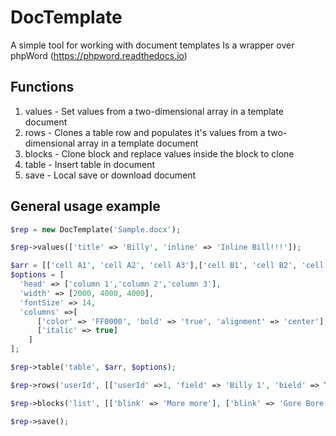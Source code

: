 # DocTemplate
A simple tool for working with document templates
Is a wrapper over phpWord (https://phpword.readthedocs.io)

## Functions
1. values - Set values from a two-dimensional array in a template document
2. rows - Clones a table row and populates it's values from a two-dimensional array in a template document
3. blocks - Clone block and replace values inside the block to clone
4. table - Insert table in document
5. save - Local save or download document

## General usage example
```php
$rep = new DocTemplate('Sample.docx');

$rep->values(['title' => 'Billy', 'inline' => 'Inline Bill!!!']);

$arr = [['cell A1', 'cell A2', 'cell A3'],['cell B1', 'cell B2', 'cell B3']];
$options = [
  'head' => ['column 1','column 2','column 3'],
  'width' => [2000, 4000, 4000],
  'fontSize' => 14,
  'columns' =>[
      ['color' => 'FF0000', 'bold' => 'true', 'alignment' => 'center'],
      ['italic' => true]
    ]
];

$rep->table('table', $arr, $options);

$rep->rows('userId', [['userId' =>1, 'field' => 'Billy 1', 'bield' => True], ['userId' =>10, 'field' => 'Bill!!!', 'bield' => 'Maugli']]);

$rep->blocks('list', [['blink' => 'More more'], ['blink' => 'Gore Bore'], ['blink' => 'Mole Kole'], ]);

$rep->save();
```
